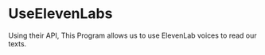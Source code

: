 # UseElevenLabs

Using their API, This Program allows us to use ElevenLab voices to read our texts.
